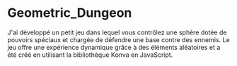 # Geometric_Dungeon
J'ai développé un petit jeu dans lequel vous contrôlez une sphère dotée de pouvoirs spéciaux et chargée de défendre une base contre des ennemis. Le jeu offre une expérience dynamique grâce à des éléments aléatoires et a été créé en utilisant la bibliothèque Konva en JavaScript.
